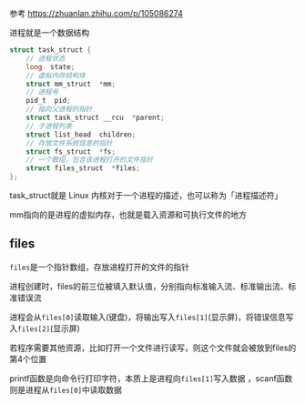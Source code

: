 <!--
 * @Description: 
 * @Version: 1.0
 * @Author: DaLao
 * @Email: dalao_li@163.com
 * @Date: 2021-10-06 21:05:54
 * @LastEditors: DaLao
 * @LastEditTime: 2021-12-11 23:42:34
-->

参考 
https://zhuanlan.zhihu.com/p/105086274

进程就是一个数据结构

```c
struct task_struct {
    // 进程状态
    long  state;
    // 虚拟内存结构体
    struct mm_struct  *mm;
    // 进程号
    pid_t  pid;
    // 指向父进程的指针
    struct task_struct __rcu  *parent;
    // 子进程列表
    struct list_head  children;
    // 存放文件系统信息的指针
    struct fs_struct  *fs;
    // 一个数组，包含该进程打开的文件指针
    struct files_struct  *files;
};
```
task_struct就是 Linux 内核对于一个进程的描述，也可以称为「进程描述符」

mm指向的是进程的虚拟内存，也就是载入资源和可执行文件的地方

## files

`files`是一个指针数组，存放进程打开的文件的指针

进程创建时，files的前三位被填入默认值，分别指向标准输入流、标准输出流、标准错误流

进程会从`files[0]`读取输入(键盘)，将输出写入`files[1]`(显示屏)，将错误信息写入`files[2]`(显示屏)

若程序需要其他资源，比如打开一个文件进行读写，则这个文件就会被放到files的第4个位置

printf函数是向命令行打印字符，本质上是进程向`files[1]`写入数据
，scanf函数则是进程从`files[0]`中读取数据

